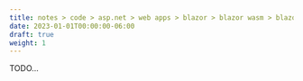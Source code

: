 ```yaml
---
title: notes > code > asp.net > web apps > blazor > blazor wasm > blazor wasm pwa
date: 2023-01-01T00:00:00-06:00
draft: true
weight: 1
---
```


TODO...
